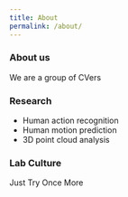 ```yaml
---
title: About
permalink: /about/
---
```


### About us
We are a group of CVers

### Research
- Human action recognition
- Human motion prediction
- 3D point cloud analysis

### Lab Culture
Just Try Once More
